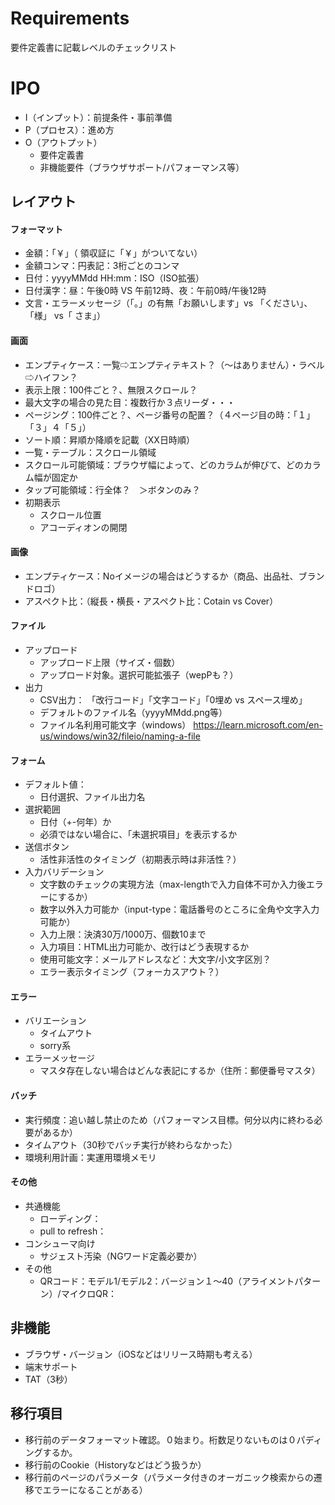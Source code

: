 # Requirements
要件定義書に記載レベルのチェックリスト

# IPO
- I（インプット）：前提条件・事前準備
- P（プロセス）：進め方
- O（アウトプット）
  - 要件定義書
  - 非機能要件（ブラウザサポート/パフォーマンス等）

## レイアウト

#### フォーマット
- 金額：「￥」（ 領収証に「￥」がついてない）
- 金額コンマ：円表記：3桁ごとのコンマ
- 日付：yyyyMMdd HH:mm：ISO（ISO拡張）
- 日付漢字：昼：午後0時 VS 午前12時、夜：午前0時/午後12時
- 文言・エラーメッセージ（「。」の有無「お願いします」vs 「ください」、「様」 vs「 さま」）

#### 画面
- エンプティケース：一覧⇨エンプティテキスト？（〜はありません）・ラベル⇨ハイフン？
- 表示上限：100件ごと？、無限スクロール？
- 最大文字の場合の見た目：複数行か３点リーダ・・・
- ページング：100件ごと？、ページ番号の配置？（４ページ目の時：「１」「３」４「５」）
- ソート順：昇順か降順を記載（XX日時順）
- 一覧・テーブル：スクロール領域
- スクロール可能領域：ブラウザ幅によって、どのカラムが伸びて、どのカラム幅が固定か
- タップ可能領域：行全体？　＞ボタンのみ？
- 初期表示
  - スクロール位置
  - アコーディオンの開閉

#### 画像
- エンプティケース：Noイメージの場合はどうするか（商品、出品社、ブランドロゴ）
- アスペクト比：（縦長・横長・アスペクト比：Cotain vs Cover）

#### ファイル
- アップロード
  - アップロード上限（サイズ・個数）
  - アップロード対象。選択可能拡張子（wepPも？）
- 出力
  - CSV出力： 「改行コード」「文字コード」「0埋め vs スペース埋め」
  - デフォルトのファイル名（yyyyMMdd.png等）
  - ファイル名利用可能文字（windows）
    https://learn.microsoft.com/en-us/windows/win32/fileio/naming-a-file

#### フォーム
- デフォルト値：
  - 日付選択、ファイル出力名
- 選択範囲
  - 日付（+-何年）か
  - 必須ではない場合に、「未選択項目」を表示するか
- 送信ボタン
  - 活性非活性のタイミング（初期表示時は非活性？）
- 入力バリデーション
  - 文字数のチェックの実現方法（max-lengthで入力自体不可か入力後エラーにするか）
  - 数字以外入力可能か（input-type：電話番号のところに全角や文字入力可能か）
  - 入力上限：決済30万/1000万、個数10まで
  - 入力項目：HTML出力可能か、改行はどう表現するか
  - 使用可能文字：メールアドレスなど：大文字/小文字区別？
  - エラー表示タイミング（フォーカスアウト？）

#### エラー
- バリエーション
  - タイムアウト
  - sorry系
- エラーメッセージ
  - マスタ存在しない場合はどんな表記にするか（住所：郵便番号マスタ）

#### バッチ
- 実行頻度：追い越し禁止のため（パフォーマンス目標。何分以内に終わる必要があるか）
- タイムアウト（30秒でバッチ実行が終わらなかった）
- 環境利用計画：実運用環境メモリ

#### その他
- 共通機能
  - ローディング：
  - pull to refresh：
- コンシューマ向け
  - サジェスト汚染（NGワード定義必要か）
- その他
  - QRコード：モデル1/モデル2：バージョン１〜40（アライメントパターン）/マイクロQR：

## 非機能
- ブラウザ・バージョン（iOSなどはリリース時期も考える）
- 端末サポート
- TAT（3秒）

## 移行項目
- 移行前のデータフォーマット確認。０始まり。桁数足りないものは０パディングするか。
- 移行前のCookie（Historyなどはどう扱うか）
- 移行前のページのパラメータ（パラメータ付きのオーガニック検索からの遷移でエラーになることがある）